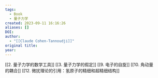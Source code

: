 ```yaml
---
tags:
  - Book
  - 量子力学
created: 2023-09-11 16:16:26
aliases: []
DOI: 
author:
  - "[[Claude Cohen-Tannoudji]]"
original title: 
year:
---
```



[[2. 量子力学的数学工具]]
[[3. 量子力学的假定]]
[[9. 电子的自旋]]
[[10. 角动量的耦合]]
[[12. 微扰理论的引用：氢原子的精细和超精细结构]]
